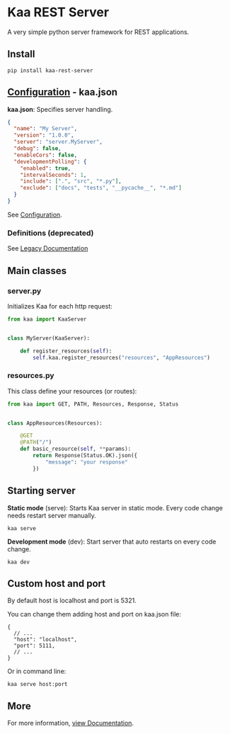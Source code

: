 # Kaa REST Server

A very simple python server framework for REST applications.

## Install

```console
pip install kaa-rest-server
```

## [Configuration](docs/configuration.md) - kaa.json

**kaa.json**: Specifies server handling.

```json
{
  "name": "My Server",
  "version": "1.0.0",
  "server": "server.MyServer",
  "debug": false,
  "enableCors": false,
  "developmentPolling": {
    "enabled": true,
    "intervalSeconds": 1,
    "include": [".", "src", "*.py"],
    "exclude": ["docs", "tests", "__pycache__", "*.md"]
  }
}
```

See [Configuration](docs/configuration.md).

### Definitions (deprecated)

See [Legacy Documentation](docs/legacy.md)

## Main classes

### server.py

Initializes Kaa for each http request:

```python
from kaa import KaaServer


class MyServer(KaaServer):

    def register_resources(self):
        self.kaa.register_resources("resources", "AppResources")
```

### resources.py

This class define your resources (or routes):

```python
from kaa import GET, PATH, Resources, Response, Status


class AppResources(Resources):

    @GET
    @PATH("/")
    def basic_resource(self, **params):
        return Response(Status.OK).json({
            "message": "your response"
        })
```

## Starting server

**Static mode** (serve): Starts Kaa server in static mode. Every code change
needs restart server manually.

```console
kaa serve
```

**Development mode** (dev): Start server that auto restarts on every code change.

```console
kaa dev
```

## Custom host and port

By default host is localhost and port is 5321.

You can change them adding host and port on kaa.json file:

```jsonc
{
  // ...
  "host": "localhost",
  "port": 5111,
  // ...
}
```

Or in command line:

```console
kaa serve host:port
```

## More

For more information, [view Documentation](docs/README.md).
